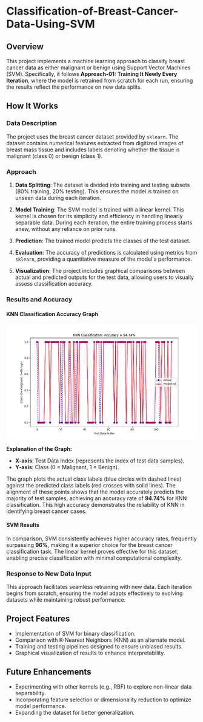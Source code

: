 # Classification-of-Breast-Cancer-Data-Using-SVM

## Overview

This project implements a machine learning approach to classify breast cancer data as either malignant or benign using Support Vector Machines (SVM). Specifically, it follows **Approach-01: Training It Newly Every Iteration**, where the model is retrained from scratch for each run, ensuring the results reflect the performance on new data splits.

## How It Works

### Data Description

The project uses the breast cancer dataset provided by `sklearn`. The dataset contains numerical features extracted from digitized images of breast mass tissue and includes labels denoting whether the tissue is malignant (class 0) or benign (class 1).

### Approach

1. **Data Splitting**: The dataset is divided into training and testing subsets (80% training, 20% testing). This ensures the model is trained on unseen data during each iteration.
   
2. **Model Training**: The SVM model is trained with a linear kernel. This kernel is chosen for its simplicity and efficiency in handling linearly separable data. During each iteration, the entire training process starts anew, without any reliance on prior runs.

3. **Prediction**: The trained model predicts the classes of the test dataset.

4. **Evaluation**: The accuracy of predictions is calculated using metrics from `sklearn`, providing a quantitative measure of the model's performance.

5. **Visualization**: The project includes graphical comparisons between actual and predicted outputs for the test data, allowing users to visually assess classification accuracy.

### Results and Accuracy

#### KNN Classification Accuracy Graph

![KNN Accuracy Graph](https://github.com/Ahnuf-Karim-Chowdhury/Classification-of-breast-cancer-data-using-SVM/blob/main/Approach%20-%2001%20-%20Training%20it%20Newly%20Every%20Iteration/KNN%20Accuracy.png?raw=true)

**Explanation of the Graph:**

- **X-axis**: Test Data Index (represents the index of test data samples).
- **Y-axis**: Class (0 = Malignant, 1 = Benign).

The graph plots the actual class labels (blue circles with dashed lines) against the predicted class labels (red crosses with solid lines). The alignment of these points shows that the model accurately predicts the majority of test samples, achieving an accuracy rate of **94.74%** for KNN classification. This high accuracy demonstrates the reliability of KNN in identifying breast cancer cases.

#### SVM Results

In comparison, SVM consistently achieves higher accuracy rates, frequently surpassing **96%**, making it a superior choice for the breast cancer classification task. The linear kernel proves effective for this dataset, enabling precise classification with minimal computational complexity.

### Response to New Data Input

This approach facilitates seamless retraining with new data. Each iteration begins from scratch, ensuring the model adapts effectively to evolving datasets while maintaining robust performance.

## Project Features

- Implementation of SVM for binary classification.
- Comparison with K-Nearest Neighbors (KNN) as an alternate model.
- Training and testing pipelines designed to ensure unbiased results.
- Graphical visualization of results to enhance interpretability.

## Future Enhancements

- Experimenting with other kernels (e.g., RBF) to explore non-linear data separability.
- Incorporating feature selection or dimensionality reduction to optimize model performance.
- Expanding the dataset for better generalization.

